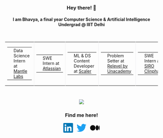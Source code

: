 <h3 align="center"> Hey there! 👋</h3>

<h4 align="center">
I am Bhavya, a final year Computer Science & Artificial Intelligence Undergrad @ IIIT Delhi
</h4>

<br>

<table align="center">
  <tr>
          <td style="border-right: 1px solid #eeeeef;">
      <table>
        <tr>
          <td>
            <img alt="Mantle-Labs" title="Mantle-Labs" style="height:40px; width:40px;" src="assets/mantle_logo.jpeg">
          </td>
          <td>
            Data Science Intern at <a href="https://www.mantle-labs.com/"> Mantle Labs</a>
          </td>
        </tr>
      </table>
    </td>
      <td style="border-right: 1px solid #eeeeef;">
      <table>
        <tr>
          <td>
            <img alt="Atlassian" title="Atlassian" style="height:40px; width:40px;" src="assets/atlassian.png">
          </td>
          <td>
            SWE Intern at <a href="https://www.atlassian.com/">Atlassian</a>
          </td>
        </tr>
      </table>
    </td>
    <td style="border-right: 1px solid #eeeeef;">
      <table>
        <tr>
          <td>
            <img alt="Scaler" title="Scaler" style="height:40px; width:40px;" src="assets/scaler.png">
          </td>
          <td>
            ML & DS Content Developer at <a href="https://www.scaler.com/">Scaler</a>
          </td>
        </tr>
      </table>
    </td>
    <td style="border-right: 1px solid #eeeeef;">
      <table>
        <tr>
          <td>
            <img alt="Relevel by Unacademy" title="Relevel" style="height:40px; width:40px;" src="assets/relevel.png">
          </td>
          <td>
            Problem Setter at <a href="https://relevel.com/">Relevel by Unacademy</a>
          </td>
        </tr>
      </table>
    </td>
    <td style="border-right: 1px solid #eeeeef;">
      <table>
        <tr>
          <td>
            <img alt="SIRO Clinpharm" title="SIRO Clinpharm" style="height:40px; width:40px;" src="assets/siro.png">
          </td>
          <td>
            SWE Intern at <a href="https://www.siroclinpharm.com/">SIRO Clinpharm</a>
          </td>
        </tr>
      </table>
    </td>
    
    
  </tr>
</table>
<br>

<p align="center">
<img  src="https://github-readme-stats.vercel.app/api?username=bhavyanarang&show_icons=true&cache_seconds=86400&theme=nightowl" ><br>
</p>

<h3 align="center"> Find me here! 
</h3> 

<p align="center">
<a href="https://www.linkedin.com/in/bhavya-narang/"><img alt="LinkedIn - bhavya-narang" title="LinkedIn - bhavya-narang" height="32" width="32" src="assets/linkedin.svg"></a> &nbsp;
<a href="https://twitter.com/bhavyanarang09"><img alt="Twitter - bhavyanarang09" title="Twitter - bhavyanarang09" height="32" width="32" src="assets/twitter.svg"></a>  &nbsp;
<a href="https://medium.com/@bhavyanarang09"><img alt="Medium - @bhavyanarang09" style='backgroundColor:#FFFFFF ;' title="Medium - bhavyanarang09" height="32" width="32" src="assets/medium.png"></a><br/>
</p>
